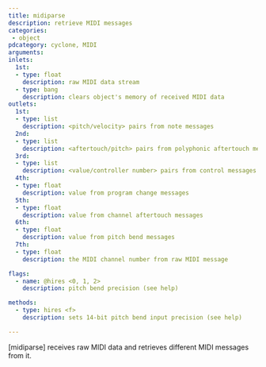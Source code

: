 ```yaml
---
title: midiparse
description: retrieve MIDI messages
categories:
 - object
pdcategory: cyclone, MIDI
arguments:
inlets:
  1st:
  - type: float
    description: raw MIDI data stream
  - type: bang
    description: clears object's memory of received MIDI data
outlets:
  1st:
  - type: list
    description: <pitch/velocity> pairs from note messages
  2nd:
  - type: list
    description: <aftertouch/pitch> pairs from polyphonic aftertouch messages
  3rd:
  - type: list
    description: <value/controller number> pairs from control messages
  4th:
  - type: float
    description: value from program change messages
  5th:
  - type: float
    description: value from channel aftertouch messages
  6th:
  - type: float
    description: value from pitch bend messages
  7th:
  - type: float
    description: the MIDI channel number from raw MIDI message

flags:
  - name: @hires <0, 1, 2>
    description: pitch bend precision (see help)

methods:
  - type: hires <f>
    description: sets 14-bit pitch bend input precision (see help)

---
```


[midiparse] receives raw MIDI data and retrieves different MIDI messages from it.

